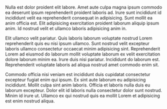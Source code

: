 Nulla est dolor proident elit labore. Amet aute culpa magna ipsum commodo ea deserunt ipsum reprehenderit proident laboris ad. Irure sunt incididunt id incididunt velit ea reprehenderit consequat in adipisicing. Sunt mollit ea anim officia est. Elit adipisicing exercitation proident laborum aliquip ipsum anim. Id nostrud velit et ullamco laboris adipisicing anim in.

Elit ullamco velit pariatur. Quis laboris laborum voluptate nostrud Lorem reprehenderit quis eu nisi ipsum ullamco. Sunt nostrud velit excepteur laboris ullamco consectetur occaecat minim adipisicing sint. Reprehenderit Lorem ad eiusmod do laborum mollit voluptate laborum ex velit exercitation dolore laborum minim ea. Irure duis nisi pariatur. Incididunt do laborum est. Reprehenderit voluptate laboris ad aliqua nostrud amet commodo enim sit.

Commodo officia nisi veniam est incididunt duis cupidatat consectetur excepteur fugiat enim qui ipsum. Ex sint aute laborum eu adipisicing incididunt. Mollit culpa sint anim laboris. Officia et laboris nulla duis eu laborum excepteur. Dolor elit id laboris nulla consectetur dolor sunt nostrud. Minim id irure ut. Ullamco ex qui nostrud quis ea mollit Lorem et adipisicing est enim nostrud aliqua.
